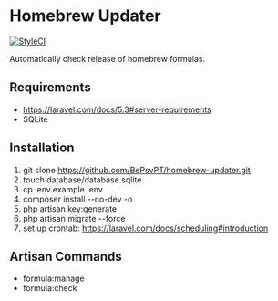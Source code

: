 # Homebrew Updater

[![StyleCI](https://styleci.io/repos/76054785/shield)](https://styleci.io/repos/76054785)

Automatically check release of homebrew formulas.

## Requirements

- https://laravel.com/docs/5.3#server-requirements
- SQLite

## Installation

1. git clone https://github.com/BePsvPT/homebrew-updater.git
2. touch database/database.sqlite
3. cp .env.example .env
4. composer install --no-dev -o
5. php artisan key:generate
6. php artisan migrate --force
7. set up crontab: https://laravel.com/docs/scheduling#introduction

## Artisan Commands

- formula:manage
- formula:check
